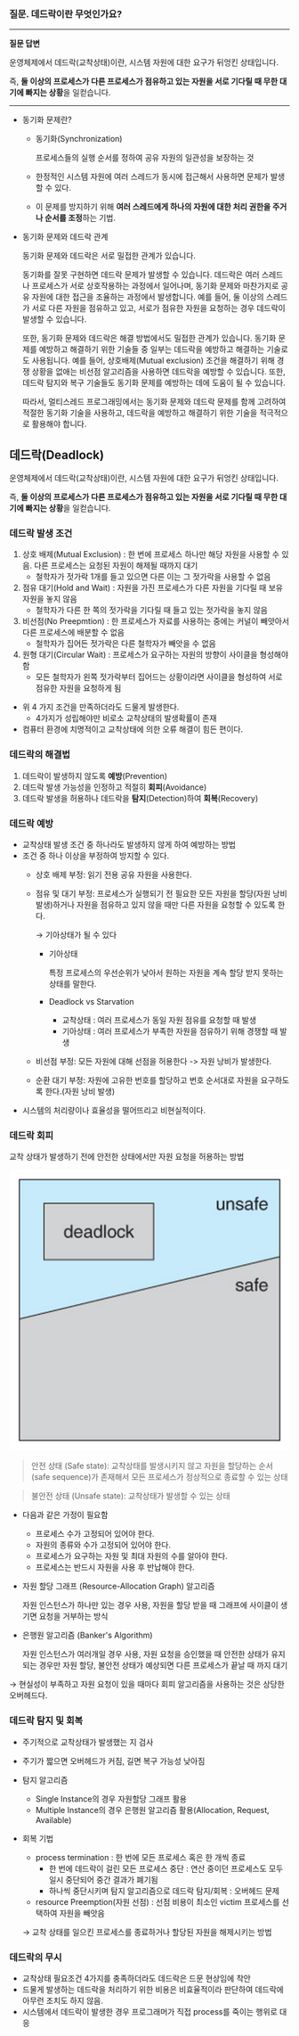 ### 질문. 데드락이란 무엇인가요?

---

**질문 답변**

운영체제에서 데드락(교착상태)이란, 시스템 자원에 대한 요구가 뒤엉킨 상태입니다.

즉, **둘 이상의 프로세스가 다른 프로세스가 점유하고 있는 자원을 서로 기다릴 때 무한 대기에 빠지는 상황**을 일컫습니다.

---

- 동기화 문제란?
    - 동기화(Synchronization)
        
        프로세스들의 실행 순서를 정하여 공유 자원의 일관성을 보장하는 것
        
    - 한정적인 시스템 자원에 여러 스레드가 동시에 접근해서 사용하면 문제가 발생할 수 있다.
    - 이 문제를 방지하기 위해 **여러 스레드에게 하나의 자원에 대한 처리 권한을 주거나 순서를 조정**하는 기법.
- 동기화 문제와 데드락 관계
    
    동기화 문제와 데드락은 서로 밀접한 관계가 있습니다.
    
    동기화를 잘못 구현하면 데드락 문제가 발생할 수 있습니다. 데드락은 여러 스레드나 프로세스가 서로 상호작용하는 과정에서 일어나며, 동기화 문제와 마찬가지로 공유 자원에 대한 접근을 조율하는 과정에서 발생합니다. 예를 들어, 둘 이상의 스레드가 서로 다른 자원을 점유하고 있고, 서로가 점유한 자원을 요청하는 경우 데드락이 발생할 수 있습니다.
    
    또한, 동기화 문제와 데드락은 해결 방법에서도 밀접한 관계가 있습니다. 동기화 문제를 예방하고 해결하기 위한 기술들 중 일부는 데드락을 예방하고 해결하는 기술로도 사용됩니다. 예를 들어, 상호배제(Mutual exclusion) 조건을 해결하기 위해 경쟁 상황을 없애는 비선점 알고리즘을 사용하면 데드락을 예방할 수 있습니다. 또한, 데드락 탐지와 복구 기술들도 동기화 문제를 예방하는 데에 도움이 될 수 있습니다.
    
    따라서, 멀티스레드 프로그래밍에서는 동기화 문제와 데드락 문제를 함께 고려하여 적절한 동기화 기술을 사용하고, 데드락을 예방하고 해결하기 위한 기술을 적극적으로 활용해야 합니다.
    

## 데드락(Deadlock)

운영체제에서 데드락(교착상태)이란, 시스템 자원에 대한 요구가 뒤엉킨 상태입니다.

즉, **둘 이상의 프로세스가 다른 프로세스가 점유하고 있는 자원을 서로 기다릴 때 무한 대기에 빠지는 상황**을 일컫습니다.

### 데드락 발생 조건

1. 상호 배제(Mutual Exclusion) : 한 번에 프로세스 하나만 해당 자원을 사용할 수 있음. 다른 프로세스는 요청된 자원이 해제될 때까지 대기
    - 철학자가 젓가락 1개를 들고 있으면 다른 이는 그 젓가락을 사용할 수 없음
2. 점유 대기(Hold and Wait) : 자원을 가진 프로세스가 다른 자원을 기다릴 때 보유 자원을 놓지 않음
    - 철학자가 다른 한 쪽의 젓가락을 기다릴 때 들고 있는 젓가락을 놓지 않음
3. 비선점(No Preepmtion) : 한 프로세스가 자료를 사용하는 중에는 커널이 빼앗아서 다른 프로세스에 배분할 수 없음
    - 철학자가 집어든 젓가락은 다른 철학자가 빼앗을 수 없음
4. 원형 대기(Circular Wait) : 프로세스가 요구하는 자원의 방향이 사이클을 형성해야 함
    - 모든 철학자가 왼쪽 젓가락부터 집어드는 상황이라면 사이클을 형성하여 서로 점유한 자원을 요청하게 됨
- 위 4 가지 조건을 만족하더라도 드물게 발생한다.
    - 4가지가 성립해야만 비로소 교착상태의 발생확률이 존재
- 컴퓨터 환경에 치명적이고 교착상태에 의한 오류 해결이 힘든 편이다.

### 데드락의 해결법

1. 데드락이 발생하지 않도록 **예방**(Prevention)
2. 데드락 발생 가능성을 인정하고 적절히 **회피**(Avoidance)
3. 데드락 발생을 허용하나 데드락을 **탐지**(Detection)하여 **회복**(Recovery)

### 데드락 예방

- 교착상태 발생 조건 중 하나라도 발생하지 않게 하여 예방하는 방법
- 조건 중 하나 이상을 부정하여 방지할 수 있다.
    - 상호 배제 부정: 읽기 전용 공유 자원을 사용한다.
    - 점유 및 대기 부정: 프로세스가 실행되기 전 필요한 모든 자원을 할당(자원 낭비 발생)하거나 자원을 점유하고 있지 않을 때만 다른 자원을 요청할 수 있도록 한다.
        
        → 기아상태가 될 수 있다
        
        - 기아상태
            
            특정 프로세스의 우선순위가 낮아서 원하는 자원을 계속 할당 받지 못하는 상태를 말한다.
            
        - Deadlock vs Starvation
            - 교착상태 : 여러 프로세스가 동일 자원 점유를 요청할 때 발생
            - 기아상태 : 여러 프로세스가 부족한 자원을 점유하기 위해 경쟁할 때 발생
    - 비선점 부정: 모든 자원에 대해 선점을 허용한다 -> 자원 낭비가 발생한다.
    - 순환 대기 부정: 자원에 고유한 번호를 할당하고 번호 순서대로 자원을 요구하도록 한다.(자원 낭비 발생)
- 시스템의 처리량이나 효율성을 떨어뜨리고 비현실적이다.

### 데드락 회피

교착 상태가 발생하기 전에 안전한 상태에서만 자원 요청을 허용하는 방법

<img src=img/deadlock.png></img>

> 안전 상태 (Safe state): 교착상태를 발생시키지 않고 자원을 할당하는 순서 (safe sequence)가 존재해서 모든 프로세스가 정상적으로 종료할 수 있는 상태
> 

> 불안전 상태 (Unsafe state): 교착상태가 발생할 수 있는 상태
> 
- 다음과 같은 가정이 필요함
    - 프로세스 수가 고정되어 있어야 한다.
    - 자원의 종류와 수가 고정되어 있어야 한다.
    - 프로세스가 요구하는 자원 및 최대 자원의 수를 알아야 한다.
    - 프로세스는 반드시 자원을 사용 후 반납해야 한다.
- 자원 할당 그래프 (Resource-Allocation Graph) 알고리즘
    
    자원 인스턴스가 하나만 있는 경우 사용, 자원을 할당 받을 때 그래프에 사이클이 생기면 요청을 거부하는 방식
    
- 은행원 알고리즘 (Banker's Algorithm)
    
    자원 인스턴스가 여러개일 경우 사용, 자원 요청을 승인했을 때 안전한 상태가 유지되는 경우만 자원 할당, 불안전 상태가 예상되면 다른 프로세스가 끝날 때 까지 대기
    

 → 현실성이 부족하고 자원 요청이 있을 때마다 회피 알고리즘을 사용하는 것은 상당한 오버헤드다.

### 데드락 탐지 및 회복

- 주기적으로 교착상태가 발생했는 지 검사
- 주기가 짧으면 오버헤드가 커짐, 길면 복구 가능성 낮아짐
- 탐지 알고리즘
    - Single Instance의 경우 자원할당 그래프 활용
    - Multiple Instance의 경우 은행원 알고리즘 활용(Allocation, Request, Available)
- 회복 기법
    - process termination : 한 번에 모든 프로세스 혹은 한 개씩 종료
        - 한 번에 데드락이 걸린 모든 프로세스 중단 : 연산 중이던 프로세스도 모두 일시 중단되어 중간 결과가 폐기됨
        - 하나씩 중단시키며 탐지 알고리즘으로 데드락 탐지/회복 : 오버헤드 문제
    - resource Preemption(자원 선점) : 선점 비용이 최소인 victim 프로세스를 선택하여 자원을 빼앗음
    
    → 교착 상태를 일으킨 프로세스를 종료하거나 할당된 자원을 해제시키는 방법
    

### 데드락의 무시

- 교착상태 필요조건 4가지를 충족하더라도 데드락은 드문 현상임에 착안
- 드물게 발생하는 데드락을 처리하기 위한 비용은 비효율적이라 판단하여 데드락에 아무런 조치도 하지 않음.
- 시스템에서 데드락이 발생한 경우 프로그래머가 직접 process를 죽이는 행위로 대응
